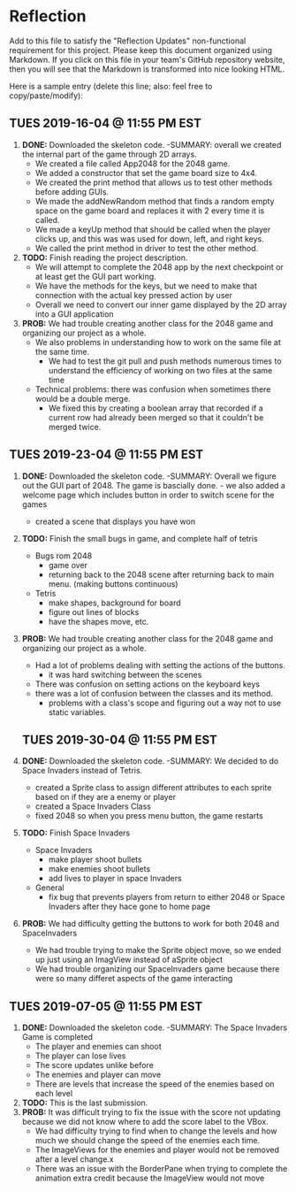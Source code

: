 # Reflection

Add to this file to satisfy the "Reflection Updates" non-functional requirement
for this project. Please keep this document organized using Markdown. If you
click on this file in your team's GitHub repository website, then you will see
that the Markdown is transformed into nice looking HTML.

Here is a sample entry (delete this line; also: feel free to copy/paste/modify):

## TUES 2019-16-04 @ 11:55 PM EST

1. **DONE:** Downloaded the skeleton code.
    -SUMMARY: overall we created the internal part of the game through 2D arrays.
    - We created a file called App2048 for the 2048 game.
    - We added a constructor that set the game board size to 4x4.
    - We created the print method that allows us to test other methods before adding GUIs.
    - We made the addNewRandom method that finds a random empty space on the game board and
      replaces it with 2 every time it is called.
    - We made a keyUp method that should be called when the player clicks up, and this was
      was used for down, left, and right keys.
    - We called the print method in driver to test the other method.
2. **TODO:** Finish reading the project description.
    - We will attempt to complete the 2048 app by the next checkpoint or at least get the GUI part working.
    - We have the methods for the keys, but we need to make that connection with the actual key pressed action by user
    - Overall we need to convert our inner game displayed by the 2D array into a GUI application
3. **PROB:** We had trouble creating another class for the 2048 game and organizing our project as a whole.
    -  We also problems in understanding how to work on the same file at the same time.
        - We had to test the git pull and push methods numerous times to understand the efficiency
          of working on two files at the same time
    - Technical problems: there was confusion when sometimes there would be a double merge.
        - We fixed this by creating a boolean array that recorded if a current row had already been merged
          so that it couldn't be merged twice. 


 ## TUES 2019-23-04 @ 11:55 PM EST

 1. **DONE:** Downloaded the skeleton code.
    -SUMMARY: Overall we figure out the GUI part of 2048. The game is bascially done.
        - we also added a welcome page which includes button in order to switch scene for the games
	- created a scene that displays you have won
2. **TODO:** Finish the small bugs in game, and complete half of tetris
   	- Bugs rom 2048
	  - game over
	  - returning back to the 2048 scene after returning back to main menu. (making buttons continuous)
	- Tetris
	  - make shapes, background for board
	  - figure out lines of blocks
	  - have the shapes move, etc.
	  
3. **PROB:** We had trouble creating another class for the 2048 game and organizing our project as a whole.
    -  Had a lot of problems dealing with setting the actions of the buttons.
       - it was hard switching between the scenes
    - There was confusion on setting actions on the keyboard keys
    - there was a lot of confusion between the classes and its method.
      - problems with a class's scope and figuring out a way not to use static variables.

    ## TUES 2019-30-04 @ 11:55 PM EST

 1. **DONE:** Downloaded the skeleton code.
    -SUMMARY: We decided to do Space Invaders instead of Tetris.
	- created a Sprite class to assign different attributes to each sprite based on if they are a enemy or player
    - created a Space Invaders Class
    - fixed 2048 so when you press menu button, the game restarts
2. **TODO:** Finish Space Invaders
   	- Space Invaders
	  - make player shoot bullets
      - make enemies shoot bullets
      - add lives to player in space Invaders
	- General
	  - fix bug that prevents players from return to either 2048 or Space Invaders after they hace gone to home page	  
3. **PROB:** We had difficulty getting the buttons to work for both 2048 and SpaceInvaders
    - We had trouble trying to make the Sprite object move, so we ended up just using an ImagView instead of aSprite object
    - We had trouble organizing our SpaceInvaders game because there were so many differet aspects of the game interacting
## TUES 2019-07-05 @ 11:55 PM EST
 1. **DONE:** Downloaded the skeleton code.
    -SUMMARY: The Space Invaders Game is completed
    - The player and enemies can shoot
    - The player can lose lives
    - The score updates unlike before
    - The enemies and player can move
    - There are levels that increase the speed of the enemies based on each level
2. **TODO:** This is the last submission.	  
3. **PROB:** It was difficult trying to fix the issue with the score not updating because we did not know where to add the score label to the VBox.
    - We had difficulty trying to find when to change the levels and how much we should change the speed of the enemies each time.
    - The ImageViews for the enemies and player would not be removed after a level change.x
    - There was an issue with the BorderPane when trying to complete the animation extra credit because the ImageView would not move
    